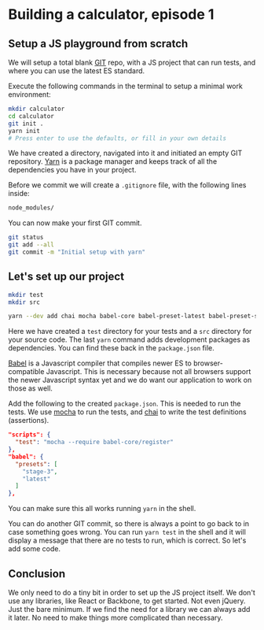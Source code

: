 # Building a calculator, episode 1

## Setup a JS playground from scratch

We will setup a total blank [GIT][git] repo, with a JS project that can run tests,
and where you can use the latest ES standard.

Execute the following commands in the terminal to setup a minimal work
environment:

```sh
mkdir calculator
cd calculator
git init .
yarn init
# Press enter to use the defaults, or fill in your own details
```

We have created a directory, navigated into it and initiated an empty GIT repository. [Yarn][yarn] is
a package manager and keeps track of all the dependencies you have in your project.

Before we commit we will create a `.gitignore` file, with the following lines inside:

```sh
node_modules/
```

You can now make your first GIT commit.
```sh
git status
git add --all
git commit -m "Initial setup with yarn"
```

## Let's set up our project

```sh
mkdir test
mkdir src

yarn --dev add chai mocha babel-core babel-preset-latest babel-preset-stage-3
```

Here we have created a `test` directory for your tests and a `src` directory for your source code.
The last `yarn` command adds development packages as dependencies. You can find these back in the
`package.json` file.

[Babel][babel] is a Javascript compiler that compiles newer ES to browser-compatible Javascript.
This is necessary because not all browsers support the newer Javascript syntax yet and we do want
our application to work on those as well.

Add the following to the created `package.json`. This is needed to
run the tests. We use [mocha][mocha] to run the tests, and
[chai][chai] to write the test definitions (assertions).

```json
"scripts": {
  "test": "mocha --require babel-core/register"
},
"babel": {
  "presets": [
    "stage-3",
    "latest"
  ]
},
```

You can make sure this all works running `yarn` in the shell.

You can do another GIT commit, so there is always a point to go back to in case something goes
wrong. You can run `yarn test` in the shell and it will display a message that there are no tests to
run, which is correct. So let's add some code.

## Conclusion
We only need to do a tiny bit in order to set up the JS project itself. We don't use any libraries,
like React or Backbone, to get started. Not even jQuery. Just the bare minimum. If we find the need
for a library we can always add it later. No need to make things more complicated than necessary.

[git]: https://git-scm.com/
[yarn]: https://yarnpkg.com/
[babel]: https://babeljs.io/
[chai]: http://chaijs.com/
[mocha]: https://mochajs.org/

